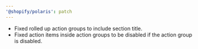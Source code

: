 ```yaml
---
'@shopify/polaris': patch
---
```


- Fixed rolled up action groups to include section title.
- Fixed action items inside action groups to be disabled if the action group is disabled.
